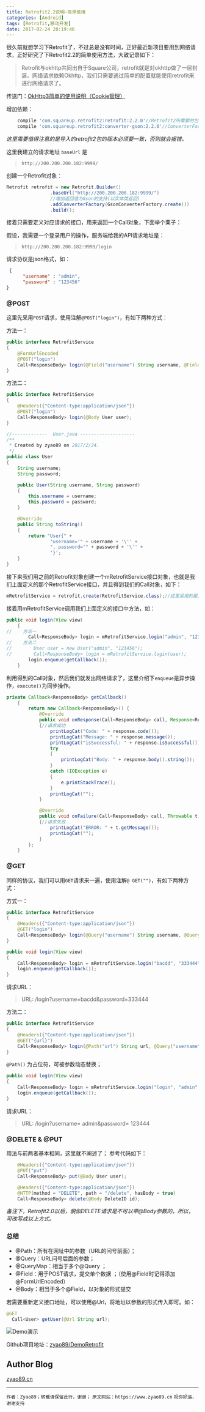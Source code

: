 ```yaml
---
title: Retrofit2.2说明-简单使用
categories: [Android]
tags: [Retrofit,移动开发]
date: 2017-02-24 20:19:46
---
```


很久前就想学习下Retrofit了，不过总是没有时间，正好最近新项目要用到网络请求，正好研究了下Retrofit2.2的简单使用方法，大致记录如下：

>Retrofit与okhttp共同出自于Square公司，retrofit就是对okhttp做了一层封装。网络请求依赖Okhttp，我们只需要通过简单的配置就能使用retrofit来进行网络请求了。

传送门：[OkHttp3简单的使用说明（Cookie管理）](../OkHttp3简单的使用说明（Cookie管理）/README.md)

增加依赖：

```groovy
    compile 'com.squareup.retrofit2:retrofit:2.2.0'//Retrofit2所需要的包
    compile 'com.squareup.retrofit2:converter-gson:2.2.0'//ConverterFactory的Gson依赖包
```

*这里需要值得注意的是导入的retrofit2包的版本必须要一致，否则就会报错。*

这里我建立的请求地址 `baseUrl` 是
> `http://200.200.200.182:9999/`

创建一个Retrofit对象：

```java
Retrofit retrofit = new Retrofit.Builder()
                .baseUrl("http://200.200.200.182:9999/")
                //增加返回值为Gson的支持(以实体类返回)
                .addConverterFactory(GsonConverterFactory.create())
                .build();
```

接着只需要定义对应请求的接口，用来返回一个Call对象，下面举个栗子：

假设，我需要一个登录用户的操作，服务端给我的API请求地址是：
> `http://200.200.200.182:9999/login`

请求协议是json格式，如：

```json
 {
      "username" : "admin",
      "password" : "123456"
}
```

### @POST

这里先采用`POST`请求，使用注解`@POST("login")`，有如下两种方式：

方法一：

```java
public interface RetrofitService
{
    @FormUrlEncoded
    @POST("login")
    Call<ResponseBody> login(@Field("username") String username, @Field("password") String password);
}
```

方法二：

```java
public interface RetrofitService
{
    @Headers({"Content-type:application/json"})
    @POST("login")
    Call<ResponseBody> login(@Body User user);
}

//-------------  User.java --------------------
/**
 * Created by zyao89 on 2017/2/24.
 */
public class User
{
    String username;
    String password;

    public User(String username, String password)
    {
        this.username = username;
        this.password = password;
    }

    @Override
    public String toString()
    {
        return "User{" +
                "username='" + username + '\'' +
                ", password='" + password + '\'' +
                '}';
    }
}
```

接下来我们用之前的Retrofit对象创建一个mRetrofitService接口对象，也就是我们上面定义的那个RetrofitService接口，并且得到我们的Call对象，如下：

```java
mRetrofitService = retrofit.create(RetrofitService.class);//这里采用的是Java的动态代理模式
```

接着用mRetrofitService调用我们上面定义的接口中方法，如：

```java
public void login(View view)
    {
//    方法一
        Call<ResponseBody> login = mRetrofitService.login("admin", "123456");
//    方法二
//        User user = new User("admin", "123456");
//        Call<ResponseBody> login = mRetrofitService.login(user);
        login.enqueue(getCallback());
    }
```

利用得到的Call对象，然后我们就发出网络请求了，这里介绍下`enqueue`是异步操作，`execute()`为同步操作。

```java
private Callback<ResponseBody> getCallback()
    {
        return new Callback<ResponseBody>() {
            @Override
            public void onResponse(Call<ResponseBody> call, Response<ResponseBody> response)
            {//请求成功
                printLogCat("Code: " + response.code());
                printLogCat("Message: " + response.message());
                printLogCat("isSuccessful: " + response.isSuccessful());
                try
                {
                    printLogCat("Body: " + response.body().string());
                }
                catch (IOException e)
                {
                    e.printStackTrace();
                }
                printLogCat("");
            }

            @Override
            public void onFailure(Call<ResponseBody> call, Throwable t)
            {//请求失败
                printLogCat("ERROR: " + t.getMessage());
                printLogCat("");
            }
        };
    }
```

### @GET

同样的协议，我们可以用`GET`请求来一遍，使用注解`@ GET("")`，有如下两种方式：

方式一：

```java
public interface RetrofitService
{
    @Headers({"Content-type:application/json"})
    @GET("login")
    Call<ResponseBody> login(@Query("username") String username, @Query("password") String password);
}
```

``` java
public void login(View view)
{
    Call<ResponseBody> login = mRetrofitService.login("bacdd", "333444");
    login.enqueue(getCallback());
}
```

请求URL：
> URL: /login?username=bacdd&password=333444

方法二：

```java
public interface RetrofitService
{
    @Headers({"Content-type:application/json"})
    @GET("{url}")
    Call<ResponseBody> login(@Path("url") String url, @Query("username") String username, @Query("password") String password);
}
```

`@Path()` 为占位符，可被参数动态替换；

``` java
public void login(View view)
{
    Call<ResponseBody> login = mRetrofitService.login("login", "admin", "123444");
    login.enqueue(getCallback());
}
```

请求URL：
> URL: /login?username= admin&password= 123444

### @DELETE  &  @PUT

用法与前两者基本相同，这里就不阐述了；
参考代码如下：

```java
    @Headers({"Content-type:application/json"})
    @PUT("put")
    Call<ResponseBody> put(@Body User user);
```

```java
    @Headers({"Content-type:application/json"})
    @HTTP(method = "DELETE", path = "/delete", hasBody = true)
    Call<ResponseBody> delete(@Body DeleteID id);
```

*备注下，Retrofit2.0以后，貌似DELETE请求是不可以带@Body参数的，所以，可改写成以上方式。*

### 总结

* @Path：所有在网址中的参数（URL的问号前面）；
* @Query：URL问号后面的参数；
* @QueryMap：相当于多个@Query ；
* @Field：用于POST请求，提交单个数据 ；（使用@Field时记得添加@FormUrlEncoded）
* @Body：相当于多个@Field，以对象的形式提交

若需要重新定义接口地址，可以使用@Url，将地址以参数的形式传入即可。如：

```java
@GET
  Call<User> getUser(@Url String url);
```

![Demo演示](./img1.png)

Github项目地址：[zyao89/DemoRetrofit](https://github.com/zyao89/DemoRetrofit)

## Author Blog

[zyao89.cn](https://zyao89.cn)

---

`作者：Zyao89；转载请保留此行，谢谢；`
`原文网站：https://www.zyao89.cn`
`祝你好运，谢谢支持`
